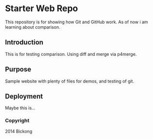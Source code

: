 # Starter Web Repo

This repository is for showing how Git and GitHub work. As of now i am learning about comparison.

## Introduction

This is for testing comparison. Using diff and merge via p4merge.

## Purpose

Sample website with plenty of files for demos, and testing of git.

## Deployment

Maybe this is...

### Copyright

2014 Bickong
